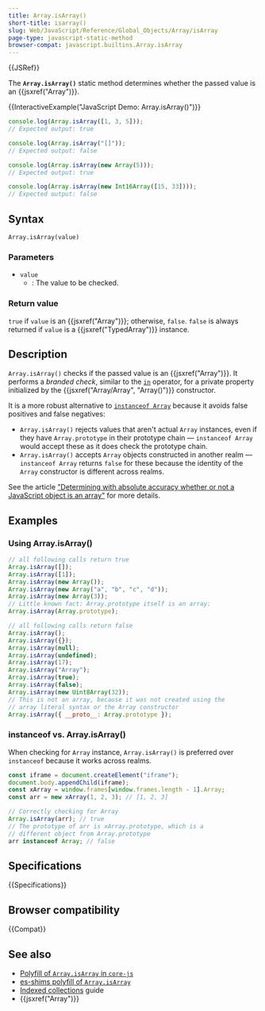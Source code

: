 ```yaml
---
title: Array.isArray()
short-title: isarray()
slug: Web/JavaScript/Reference/Global_Objects/Array/isArray
page-type: javascript-static-method
browser-compat: javascript.builtins.Array.isArray
---
```


{{JSRef}}

The **`Array.isArray()`** static method determines whether the passed value is an {{jsxref("Array")}}.

{{InteractiveExample("JavaScript Demo: Array.isArray()")}}

```js interactive-example
console.log(Array.isArray([1, 3, 5]));
// Expected output: true

console.log(Array.isArray("[]"));
// Expected output: false

console.log(Array.isArray(new Array(5)));
// Expected output: true

console.log(Array.isArray(new Int16Array([15, 33])));
// Expected output: false
```

## Syntax

```js-nolint
Array.isArray(value)
```

### Parameters

- `value`
  - : The value to be checked.

### Return value

`true` if `value` is an {{jsxref("Array")}}; otherwise, `false`. `false` is always returned if `value` is a {{jsxref("TypedArray")}} instance.

## Description

`Array.isArray()` checks if the passed value is an {{jsxref("Array")}}. It performs a _branded check_, similar to the [`in`](/en-US/docs/Web/JavaScript/Reference/Operators/in) operator, for a private property initialized by the {{jsxref("Array/Array", "Array()")}} constructor.

It is a more robust alternative to [`instanceof Array`](/en-US/docs/Web/JavaScript/Reference/Operators/instanceof) because it avoids false positives and false negatives:

- `Array.isArray()` rejects values that aren't actual `Array` instances, even if they have `Array.prototype` in their prototype chain — `instanceof Array` would accept these as it does check the prototype chain.
- `Array.isArray()` accepts `Array` objects constructed in another realm — `instanceof Array` returns `false` for these because the identity of the `Array` constructor is different across realms.

See the article ["Determining with absolute accuracy whether or not a JavaScript object is an array"](https://web.mit.edu/jwalden/www/isArray.html) for more details.

## Examples

### Using Array.isArray()

```js
// all following calls return true
Array.isArray([]);
Array.isArray([1]);
Array.isArray(new Array());
Array.isArray(new Array("a", "b", "c", "d"));
Array.isArray(new Array(3));
// Little known fact: Array.prototype itself is an array:
Array.isArray(Array.prototype);

// all following calls return false
Array.isArray();
Array.isArray({});
Array.isArray(null);
Array.isArray(undefined);
Array.isArray(17);
Array.isArray("Array");
Array.isArray(true);
Array.isArray(false);
Array.isArray(new Uint8Array(32));
// This is not an array, because it was not created using the
// array literal syntax or the Array constructor
Array.isArray({ __proto__: Array.prototype });
```

### instanceof vs. Array.isArray()

When checking for `Array` instance, `Array.isArray()` is preferred over `instanceof` because it works across realms.

```js
const iframe = document.createElement("iframe");
document.body.appendChild(iframe);
const xArray = window.frames[window.frames.length - 1].Array;
const arr = new xArray(1, 2, 3); // [1, 2, 3]

// Correctly checking for Array
Array.isArray(arr); // true
// The prototype of arr is xArray.prototype, which is a
// different object from Array.prototype
arr instanceof Array; // false
```

## Specifications

{{Specifications}}

## Browser compatibility

{{Compat}}

## See also

- [Polyfill of `Array.isArray` in `core-js`](https://github.com/zloirock/core-js#ecmascript-array)
- [es-shims polyfill of `Array.isArray`](https://www.npmjs.com/package/array.isarray)
- [Indexed collections](/en-US/docs/Web/JavaScript/Guide/Indexed_collections) guide
- {{jsxref("Array")}}
